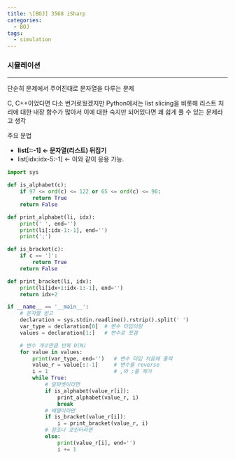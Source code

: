 ```yaml
---
title: \[BOJ] 3568 iSharp
categories: 
  - BOJ
tags: 
  - simulation
---
```


### 시뮬레이션

---

단순히 문제에서 주어진대로 문자열을 다루는 문제

C, C++이었다면 다소 번거로웠겠지만 Python에서는 list slicing을 비롯해 리스트 처리에 대한 내장 함수가 많아서 이에 대한 숙지만 되어있다면 꽤 쉽게 풀 수 있는 문제라고 생각

주요 문법

- **list[::-1]  ← 문자열(리스트) 뒤집기**
- list[idx:idx-5:-1]  ← 이와 같이 응용 가능.

```python
import sys

def is_alphabet(c):
    if 97 <= ord(c) <= 122 or 65 <= ord(c) <= 90:
        return True
    return False

def print_alphabet(li, idx):
    print(' ', end='')
    print(li[:idx-1:-1], end='')
    print(';')

def is_bracket(c):
    if c == ']':
        return True
    return False

def print_bracket(li, idx):
    print(li[idx+1:idx-1:-1], end='')
    return idx+2

if __name__ == '__main__':
    # 문자열 받고
    declaration = sys.stdin.readline().rstrip().split(' ')
    var_type = declaration[0]  # 변수 타입이랑
    values = declaration[1:]   # 변수로 쪼갬

    # 변수 개수만큼 반복 O(N)
    for value in values:
        print(var_type, end='')   # 변수 타입 처음에 출력
        value_r = value[::-1]     # 변수를 reverse
        i = 1                     # ,와 ;를 제거
        while True:
            # 알파벳이라면
            if is_alphabet(value_r[i]):
                print_alphabet(value_r, i)
                break
            # 배열이라면
            if is_bracket(value_r[i]):
                i = print_bracket(value_r, i)
            # 참조나 포인터라면
            else:
                print(value_r[i], end='')
                i += 1
```